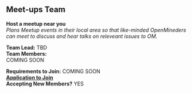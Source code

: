 ## Meet-ups Team
**Host a meetup near you**<br>
*Plans Meetup events in their local area so that like-minded OpenMineders can meet to discuss and hear talks on releveant issues to OM.*<br>

**Team Lead:**  TBD<br>
**Team Members:**<br>
COMING SOON<br>

**Requirements to Join:** COMING SOON<br>
[**Application to Join**](https://forms.gle/Bzm7SxLs3xBsgwiZ9)<br>
**Accepting New Members?** YES

